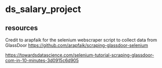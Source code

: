 # ds_salary_project


## resources 
Credit to arapfaik for the selenium webscraper script to collect data from GlassDoor
https://github.com/arapfaik/scraping-glassdoor-selenium

https://towardsdatascience.com/selenium-tutorial-scraping-glassdoor-com-in-10-minutes-3d0915c6d905
